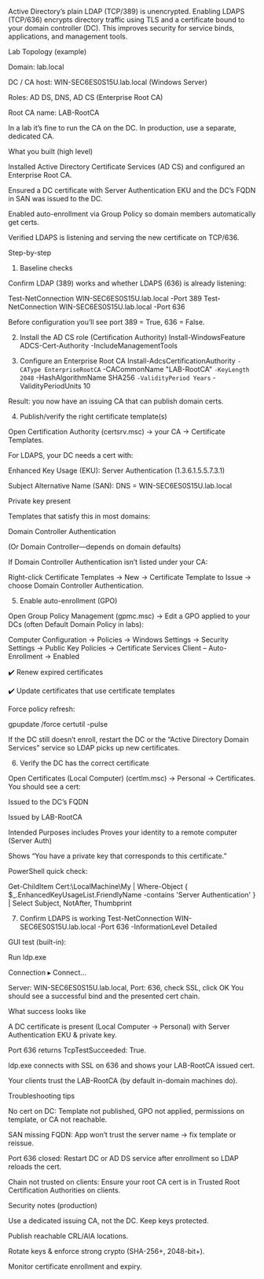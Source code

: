 Active Directory’s plain LDAP (TCP/389) is unencrypted. Enabling LDAPS (TCP/636) encrypts directory traffic using TLS and a certificate bound to your domain controller (DC). This improves security for service binds, applications, and management tools.

Lab Topology (example)

Domain: lab.local

DC / CA host: WIN-SEC6ES0S15U.lab.local (Windows Server)

Roles: AD DS, DNS, AD CS (Enterprise Root CA)

Root CA name: LAB-RootCA

In a lab it’s fine to run the CA on the DC. In production, use a separate, dedicated CA.

What you built (high level)

Installed Active Directory Certificate Services (AD CS) and configured an Enterprise Root CA.

Ensured a DC certificate with Server Authentication EKU and the DC’s FQDN in SAN was issued to the DC.

Enabled auto-enrollment via Group Policy so domain members automatically get certs.

Verified LDAPS is listening and serving the new certificate on TCP/636.

Step-by-step
1) Baseline checks

Confirm LDAP (389) works and whether LDAPS (636) is already listening:

Test-NetConnection WIN-SEC6ES0S15U.lab.local -Port 389
Test-NetConnection WIN-SEC6ES0S15U.lab.local -Port 636


Before configuration you’ll see port 389 = True, 636 = False.

2) Install the AD CS role (Certification Authority)
Install-WindowsFeature ADCS-Cert-Authority -IncludeManagementTools

3) Configure an Enterprise Root CA
Install-AdcsCertificationAuthority `
  -CAType EnterpriseRootCA `
  -CACommonName "LAB-RootCA" `
  -KeyLength 2048 `
  -HashAlgorithmName SHA256 `
  -ValidityPeriod Years `
  -ValidityPeriodUnits 10


Result: you now have an issuing CA that can publish domain certs.

4) Publish/verify the right certificate template(s)

Open Certification Authority (certsrv.msc) → your CA → Certificate Templates.

For LDAPS, your DC needs a cert with:

Enhanced Key Usage (EKU): Server Authentication (1.3.6.1.5.5.7.3.1)

Subject Alternative Name (SAN): DNS = WIN-SEC6ES0S15U.lab.local

Private key present

Templates that satisfy this in most domains:

Domain Controller Authentication

(Or Domain Controller—depends on domain defaults)

If Domain Controller Authentication isn’t listed under your CA:

Right-click Certificate Templates → New → Certificate Template to Issue → choose Domain Controller Authentication.

5) Enable auto-enrollment (GPO)

Open Group Policy Management (gpmc.msc) → Edit a GPO applied to your DCs (often Default Domain Policy in labs):

Computer Configuration → Policies → Windows Settings →
Security Settings → Public Key Policies →
Certificate Services Client – Auto-Enrollment → Enabled

✔️ Renew expired certificates

✔️ Update certificates that use certificate templates

Force policy refresh:

gpupdate /force
certutil -pulse


If the DC still doesn’t enroll, restart the DC or the “Active Directory Domain Services” service so LDAP picks up new certificates.

6) Verify the DC has the correct certificate

Open Certificates (Local Computer) (certlm.msc) → Personal → Certificates.
You should see a cert:

Issued to the DC’s FQDN

Issued by LAB-RootCA

Intended Purposes includes Proves your identity to a remote computer (Server Auth)

Shows “You have a private key that corresponds to this certificate.”

PowerShell quick check:

Get-ChildItem Cert:\LocalMachine\My |
  Where-Object { $_.EnhancedKeyUsageList.FriendlyName -contains 'Server Authentication' } |
  Select Subject, NotAfter, Thumbprint

7) Confirm LDAPS is working
Test-NetConnection WIN-SEC6ES0S15U.lab.local -Port 636 -InformationLevel Detailed


GUI test (built-in):

Run ldp.exe

Connection ▸ Connect…

Server: WIN-SEC6ES0S15U.lab.local, Port: 636, check SSL, click OK
You should see a successful bind and the presented cert chain.

What success looks like

A DC certificate is present (Local Computer → Personal) with Server Authentication EKU & private key.

Port 636 returns TcpTestSucceeded: True.

ldp.exe connects with SSL on 636 and shows your LAB-RootCA issued cert.

Your clients trust the LAB-RootCA (by default in-domain machines do).

Troubleshooting tips

No cert on DC: Template not published, GPO not applied, permissions on template, or CA not reachable.

SAN missing FQDN: App won’t trust the server name → fix template or reissue.

Port 636 closed: Restart DC or AD DS service after enrollment so LDAP reloads the cert.

Chain not trusted on clients: Ensure your root CA cert is in Trusted Root Certification Authorities on clients.

Security notes (production)

Use a dedicated issuing CA, not the DC. Keep keys protected.

Publish reachable CRL/AIA locations.

Rotate keys & enforce strong crypto (SHA-256+, 2048-bit+).

Monitor certificate enrollment and expiry.
